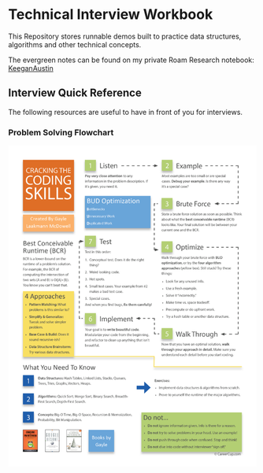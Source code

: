 # Technical Interview Workbook

This Repository stores runnable demos built to practice data structures, algorithms and other technical concepts.

The evergreen notes can be found on my private Roam Research notebook: [KeeganAustin](https://roamresearch.com/#/app/keeganaustin)

## Interview Quick Reference
The following resources are useful to have in front of you for interviews.

### Problem Solving Flowchart

![Flowchart](/assets/images/CTCI_problem_solving_flowchart.png)

